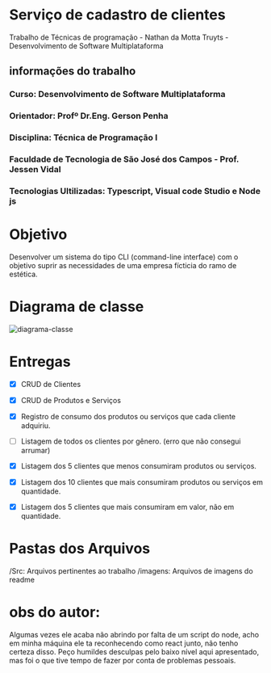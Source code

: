 # Serviço de cadastro de clientes
Trabalho de Técnicas de programação - Nathan da Motta Truyts - Desenvolvimento de Software Multiplataforma

## informações do trabalho
 
 ### Curso: Desenvolvimento de Software Multiplataforma

 ### Orientador: Profº Dr.Eng. Gerson Penha

 ### Disciplina: Técnica de Programação I

 ### Faculdade de Tecnologia de São José dos Campos - Prof. Jessen Vidal
 
 ### Tecnologias Ultilizadas: Typescript, Visual code Studio e Node js
 
 ### 
 
# Objetivo 
Desenvolver um sistema do tipo CLI (command-line interface) com o objetivo suprir as necessidades de uma empresa fícticia do ramo de estética.

# Diagrama de classe
![diagrama-classe](https://github.com/)

# Entregas 

- [x] CRUD de Clientes
- [x] CRUD de Produtos e Serviços
- [x] Registro de consumo dos produtos ou serviços que cada cliente adquiriu.
- [ ] Listagem de todos os clientes por gênero. (erro que não consegui arrumar)
- [x] Listagem dos 5 clientes que menos consumiram produtos ou serviços.
- [x] Listagem dos 10 clientes que mais consumiram produtos ou serviços em quantidade.
- [x] Listagem dos 5 clientes que mais consumiram em valor, não em quantidade.


# Pastas dos Arquivos
/Src: Arquivos pertinentes ao trabalho 
/imagens: Arquivos de imagens do readme


# obs do autor:
Algumas vezes ele acaba não abrindo por falta de um script do node, acho em minha máquina ele ta reconhecendo como react junto, não tenho certeza disso. Peço humildes desculpas pelo baixo nível aqui apresentado, mas foi o que tive tempo de fazer por conta de problemas pessoais.


